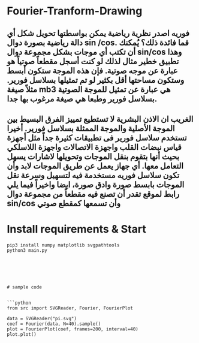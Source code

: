 # Fourier-Tranform-Drawing
## فوريه اصدر نظرية رياضية يمكن بواسطتها تحويل شكل أي دالة رياضية بصورة دوال sin /cos. فما فائدة ذلك؟ يُمكنك أن تكتب أي موجات بشكل مجموعة دوال sin/cos وهذا  تطبيق خطير مثال لذلك لو كنت أسجل مقطعاً صوتياً هو عبارة عن موجه صوتية. فإن هذه الموجة ستكون أبسط وستكون مساحتها أقل بكثير لو تم تمثيلها بسلاسل فورير. مثلاً صيغة mb3 هي عبارة عن تمثيل للموجة الصوتية بسلاسل فورير وطبعا هي صيغة مرغوب بها جدا.
## الغريب ان الاذن البشرية لا تستطيع تمييز الفرق البسيط بين الموجة الأصلية والموجة الممثلة بسلاسل فورير. أخيرا تستخدم سلاسل فورير فى تطبيقات كثيرة جداً مثل أجهزة قياس نبضات القلب واجهزة الاتصالات واجهزة اللاسلكي بحيث أنها بتقوم بنقل الموجات وتحويلها لاشارات يسهل التعامل معها. أي جهاز يعمل عن طريق الموجات لابد وأن تكون سلاسل فوريه مستخدمة فيه لتسهيل وسرعة نقل الموجات بابسط صورة وادق صورة، ايضا واخيراً فيما يلي رابط لموقع تقدر أن تصنع فيه مقطعاً من مجموعة دوال sin/cos  وأن تسمعها كمقطع صوتي
# Install requirements & Start

```
pip3 install numpy matplotlib svgpathtools
python3 main.py






# sample code


```python
from src import SVGReader, Fourier, FourierPlot

data = SVGReader("pi.svg")
coef = Fourier(data, N=40).sample()
plot = FourierPlot(coef, frames=200, interval=40)
plot.plot()
```

